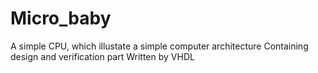 # Micro_baby
A simple CPU, which illustate a simple computer architecture
Containing design and verification part
Written by VHDL
